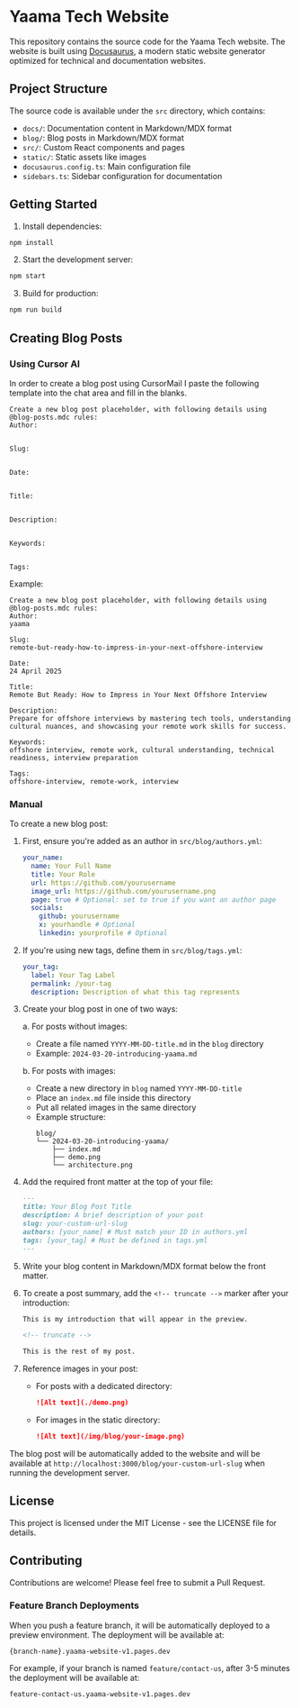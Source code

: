 # Yaama Tech Website

This repository contains the source code for the Yaama Tech website. The website is built using [Docusaurus](https://docusaurus.io/), a modern static website generator optimized for technical and documentation websites.

## Project Structure

The source code is available under the `src` directory, which contains:

- `docs/`: Documentation content in Markdown/MDX format
- `blog/`: Blog posts in Markdown/MDX format
- `src/`: Custom React components and pages
- `static/`: Static assets like images
- `docusaurus.config.ts`: Main configuration file
- `sidebars.ts`: Sidebar configuration for documentation

## Getting Started

1. Install dependencies:

```bash
npm install
```

2. Start the development server:

```bash
npm start
```

3. Build for production:

```bash
npm run build
```

## Creating Blog Posts

### Using Cursor AI

In order to create a blog post using CursorMail I paste the following template into the chat area and fill in the blanks. 

```
Create a new blog post placeholder, with following details using @blog-posts.mdc rules: 
Author:


Slug:


Date:


Title:


Description:


Keywords:


Tags:

```

Example:

```
Create a new blog post placeholder, with following details using @blog-posts.mdc rules: 
Author:
yaama

Slug:
remote-but-ready-how-to-impress-in-your-next-offshore-interview

Date:
24 April 2025

Title:
Remote But Ready: How to Impress in Your Next Offshore Interview

Description:
Prepare for offshore interviews by mastering tech tools, understanding cultural nuances, and showcasing your remote work skills for success.

Keywords:
offshore interview, remote work, cultural understanding, technical readiness, interview preparation

Tags:
offshore-interview, remote-work, interview
```

### Manual

To create a new blog post:

1. First, ensure you're added as an author in `src/blog/authors.yml`:

   ```yaml
   your_name:
     name: Your Full Name
     title: Your Role
     url: https://github.com/yourusername
     image_url: https://github.com/yourusername.png
     page: true # Optional: set to true if you want an author page
     socials:
       github: yourusername
       x: yourhandle # Optional
       linkedin: yourprofile # Optional
   ```

2. If you're using new tags, define them in `src/blog/tags.yml`:

   ```yaml
   your_tag:
     label: Your Tag Label
     permalink: /your-tag
     description: Description of what this tag represents
   ```

3. Create your blog post in one of two ways:

   a. For posts without images:

   - Create a file named `YYYY-MM-DD-title.md` in the `blog` directory
   - Example: `2024-03-20-introducing-yaama.md`

   b. For posts with images:

   - Create a new directory in `blog` named `YYYY-MM-DD-title`
   - Place an `index.md` file inside this directory
   - Put all related images in the same directory
   - Example structure:
     ```
     blog/
     └── 2024-03-20-introducing-yaama/
         ├── index.md
         ├── demo.png
         └── architecture.png
     ```

4. Add the required front matter at the top of your file:

   ```md
   ---
   title: Your Blog Post Title
   description: A brief description of your post
   slug: your-custom-url-slug
   authors: [your_name] # Must match your ID in authors.yml
   tags: [your_tag] # Must be defined in tags.yml
   ---
   ```

5. Write your blog content in Markdown/MDX format below the front matter.

6. To create a post summary, add the `<!-- truncate -->` marker after your introduction:

   ```md
   This is my introduction that will appear in the preview.

   <!-- truncate -->

   This is the rest of my post.
   ```

7. Reference images in your post:
   - For posts with a dedicated directory:
     ```md
     ![Alt text](./demo.png)
     ```
   - For images in the static directory:
     ```md
     ![Alt text](/img/blog/your-image.png)
     ```

The blog post will be automatically added to the website and will be available at `http://localhost:3000/blog/your-custom-url-slug` when running the development server.

## License

This project is licensed under the MIT License - see the LICENSE file for details.

## Contributing

Contributions are welcome! Please feel free to submit a Pull Request.

### Feature Branch Deployments

When you push a feature branch, it will be automatically deployed to a preview environment. The deployment will be available at:

```
{branch-name}.yaama-website-v1.pages.dev
```

For example, if your branch is named `feature/contact-us`, after 3-5 minutes the deployment will be available at:

```
feature-contact-us.yaama-website-v1.pages.dev
```
